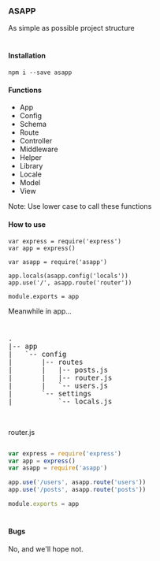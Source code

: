 ### ASAPP

As simple as possible project structure

#

#### Installation

```
npm i --save asapp
```

#### Functions

* App
* Config
* Schema
* Route
* Controller
* Middleware
* Helper
* Library
* Locale
* Model
* View

Note: Use lower case to call these functions

#### How to use

```
var express = require('express')
var app = express()

var asapp = require('asapp')

app.locals(asapp.config('locals'))
app.use('/', asapp.route('router'))

module.exports = app

```

Meanwhile in app...

#
<pre>
.
|-- app
|   `-- config
|       |-- routes
|       |   |-- posts.js
|       |   |-- router.js
|       |   `-- users.js
|       `-- settings
|           `-- locals.js


</pre>
router.js
```js

var express = require('express')
var app = express()
var asapp = require('asapp')

app.use('/users', asapp.route('users'))
app.use('/posts', asapp.route('posts'))

module.exports = app

```

#

#### Bugs
No, and we'll hope not.

